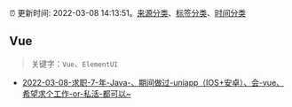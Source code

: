 :alarm_clock: 更新时间: 2022-03-08 14:13:51。[来源分类](../README.md)、[标签分类](../TAGS.md)、[时间分类](../TIMELINE.md)

## Vue


> 关键字：`Vue`、`ElementUI`



- [2022-03-08-求职-7-年-Java-、期间做过-uniapp（IOS+安卓）、会-vue、希望求个工作-or-私活-都可以~](https://www.v2ex.com/t/838962) 